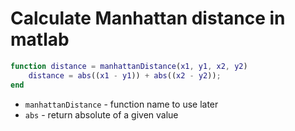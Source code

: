 # Calculate Manhattan distance in matlab

```matlab
function distance = manhattanDistance(x1, y1, x2, y2)
    distance = abs((x1 - y1)) + abs((x2 - y2));
end
```

- `manhattanDistance` - function name to use later
- `abs` - return absolute of a given value


